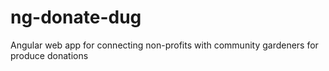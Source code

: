 # ng-donate-dug
Angular web app for connecting non-profits with community gardeners for produce donations
